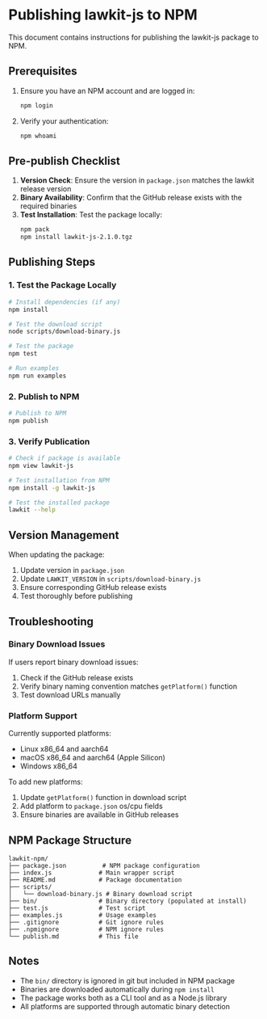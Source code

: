 # Publishing lawkit-js to NPM

This document contains instructions for publishing the lawkit-js package to NPM.

## Prerequisites

1. Ensure you have an NPM account and are logged in:
   ```bash
   npm login
   ```

2. Verify your authentication:
   ```bash
   npm whoami
   ```

## Pre-publish Checklist

1. **Version Check**: Ensure the version in `package.json` matches the lawkit release version
2. **Binary Availability**: Confirm that the GitHub release exists with the required binaries
3. **Test Installation**: Test the package locally:
   ```bash
   npm pack
   npm install lawkit-js-2.1.0.tgz
   ```

## Publishing Steps

### 1. Test the Package Locally

```bash
# Install dependencies (if any)
npm install

# Test the download script
node scripts/download-binary.js

# Test the package
npm test

# Run examples
npm run examples
```

### 2. Publish to NPM

```bash
# Publish to NPM
npm publish
```

### 3. Verify Publication

```bash
# Check if package is available
npm view lawkit-js

# Test installation from NPM
npm install -g lawkit-js

# Test the installed package
lawkit --help
```

## Version Management

When updating the package:

1. Update version in `package.json`
2. Update `LAWKIT_VERSION` in `scripts/download-binary.js`
3. Ensure corresponding GitHub release exists
4. Test thoroughly before publishing

## Troubleshooting

### Binary Download Issues

If users report binary download issues:

1. Check if the GitHub release exists
2. Verify binary naming convention matches `getPlatform()` function
3. Test download URLs manually

### Platform Support

Currently supported platforms:
- Linux x86_64 and aarch64
- macOS x86_64 and aarch64 (Apple Silicon)
- Windows x86_64

To add new platforms:
1. Update `getPlatform()` function in download script
2. Add platform to `package.json` os/cpu fields
3. Ensure binaries are available in GitHub releases

## NPM Package Structure

```
lawkit-npm/
├── package.json          # NPM package configuration
├── index.js             # Main wrapper script
├── README.md            # Package documentation
├── scripts/
│   └── download-binary.js # Binary download script
├── bin/                 # Binary directory (populated at install)
├── test.js              # Test script
├── examples.js          # Usage examples
├── .gitignore           # Git ignore rules
├── .npmignore           # NPM ignore rules
└── publish.md           # This file
```

## Notes

- The `bin/` directory is ignored in git but included in NPM package
- Binaries are downloaded automatically during `npm install`
- The package works both as a CLI tool and as a Node.js library
- All platforms are supported through automatic binary detection